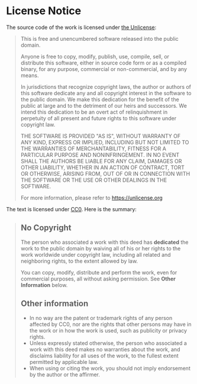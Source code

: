 # License Notice

The source code of the work is licensed under [the Unlicense](https://unlicense.org/):

> This is free and unencumbered software released into the public domain.
>
> Anyone is free to copy, modify, publish, use, compile, sell, or distribute this software, either in source code form or as a compiled binary, for any purpose, commercial or non-commercial, and by any means.
>
> In jurisdictions that recognize copyright laws, the author or authors of this software dedicate any and all copyright interest in the software to the public domain. We make this dedication for the benefit of the public at large and to the detriment of our heirs and successors. We intend this dedication to be an overt act of relinquishment in perpetuity of all present and future rights to this software under copyright law.
>
> THE SOFTWARE IS PROVIDED "AS IS", WITHOUT WARRANTY OF ANY KIND, EXPRESS OR IMPLIED, INCLUDING BUT NOT LIMITED TO THE WARRANTIES OF MERCHANTABILITY, FITNESS FOR A PARTICULAR PURPOSE AND NONINFRINGEMENT. IN NO EVENT SHALL THE AUTHORS BE LIABLE FOR ANY CLAIM, DAMAGES OR OTHER LIABILITY, WHETHER IN AN ACTION OF CONTRACT, TORT OR OTHERWISE, ARISING FROM, OUT OF OR IN CONNECTION WITH THE SOFTWARE OR THE USE OR OTHER DEALINGS IN THE SOFTWARE.
>
> For more information, please refer to <https://unlicense.org>

The text is licensed under [CC0](https://creativecommons.org/publicdomain/zero/1.0/). Here is the summary:

> ## No Copyright
>
> The person who associated a work with this deed has **dedicated** the work to the public domain by waiving all of his or her rights to the work worldwide under copyright law, including all related and neighboring rights, to the extent allowed by law.
>
> You can copy, modify, distribute and perform the work, even for commercial purposes, all without asking permission. See **Other Information** below.
>
> ## Other information
> 
> - In no way are the patent or trademark rights of any person affected by CC0, nor are the rights that other persons may have in the work or in how the work is used, such as publicity or privacy rights.
> - Unless expressly stated otherwise, the person who associated a work with this deed makes no warranties about the work, and disclaims liability for all uses of the work, to the fullest extent permitted by applicable law.
> - When using or citing the work, you should not imply endorsement by the author or the affirmer.
